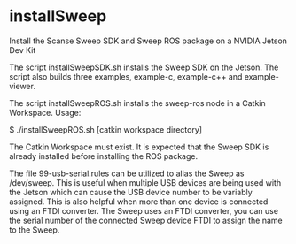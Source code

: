 # installSweep
Install the Scanse Sweep SDK and Sweep ROS package on a NVIDIA Jetson Dev Kit

The script installSweepSDK.sh installs the Sweep SDK on the Jetson. The script also builds three examples, example-c, example-c++ and example-viewer. 

The script installSweepROS.sh installs the sweep-ros node in a Catkin Workspace. Usage:

$ ./installSweepROS.sh [catkin workspace directory]

The Catkin Workspace must exist. It is expected that the Sweep SDK is already installed before installing the ROS package.

The file 99-usb-serial.rules can be utilized to alias the Sweep as /dev/sweep. This is useful when multiple USB devices are being used with the Jetson which can cause the USB device number to be variably assigned. This is also helpful when more than one device is connected using an FTDI converter. The Sweep uses an FTDI converter, you can use the serial number of the connected Sweep device FTDI to assign the name to the Sweep.  
